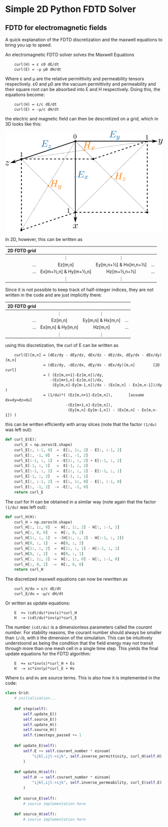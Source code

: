 # Simple 2D Python FDTD Solver

## FDTD for electromagnetic fields
A quick explanation of the FDTD discretization and the maxwell equations to bring you up to speed.


An electromagnetic FDTD solver solves the Maxwell Equations

```
    curl(H) = ε ε0 dE/dt
    curl(E) = -µ µ0 dH/dt
```
Where ε and µ are the relative permittivity and permeability tensors respectively. ε0 and µ0 are
the vacuum permittivity and permeability and their square root can be absorbed into E and H respectively.
Doing this, the equations become:
```
    curl(H) = ε/c dE/dt
    curl(E) = -µ/c dH/dt
```


the electric and magnetic field can then be descretized on a grid, which in 3D looks like this:

![grid discretization in 3D](yee.svg)

In 2D, however, this can be written as

| 2D FDTD grid  |   |    |   |
|-:|:-:|:-:|:-|
|   | ⋮ | ⋮  |   |
| ...  | Ez[m,n] | Ey[m,n+½] & Hx[m,n+½] | ...  |
| ...  | Ex[m+½,n] & Hy[m+½,n] | Hz[m+½,n+½] |...   |
|   | ⋮  | ⋮  |   |

Since it is not possible to keep track of half-integer indices, they are not written in
the code and are just implicitly there:

| 2D FDTD grid  |   |    |   |
|-:|:-:|:-:|:-|
|   | ⋮ | ⋮  |   |
| ...  | Ez[m,n] | Ey[m,n] & Hx[m,n] | ...  |
| ...  | Ex[m,n] & Hy[m,n] | Hz[m,n] |...   |
|   | ⋮  | ⋮  |   |

using this discretization, the curl of E can be written as
```
    curl(E)[m,n] = (dEz/dy - dEy/dz, dEx/dz - dEz/dx, dEy/dx - dEx/dy)[m,n]
                 = (dEz/dy, -dEz/dx, dEy/dx - dEx/dy)[m,n]        [2D curl]
                 = ( (Ez[m,n+1]-Ez[m,n])/dy,
                    -(Ez[m+1,n]-Ez[m,n])/dx,
                     (Ey[m,n]-Ey[m-1,n])/dx - (Ex[m,n] - Ex[m,n-1])/dy )
                 = (1/du)*( (Ez[m,n+1]-Ez[m,n]),       [assume dx=dy=dz=du]
                           -(Ez[m+1,n]-Ez[m,n]),
                            (Ey[m,n]-Ey[m-1,n]) - (Ex[m,n] - Ex[m,n-1]) )
```
this can be written efficiently with array slices (note that the factor `(1/du)` was left out):

```python
def curl_E(E):
    curl_E = np.zeros(E.shape)
    curl_E[:, :-1, 0]  =  E[:, 1:, 2] - E[:, :-1, 2]
    curl_E[:, -1, 0]   = -E[:, -1, 2]
    curl_E[:-1, :, 1]  = -E[1:, :, 2] + E[:-1, :, 2]
    curl_E[-1, :, 1]   =  E[-1, :, 2]
    curl_E[:-1, :, 2]  =  E[1:, :, 1] - E[:-1, :, 1]
    curl_E[-1, :, 2]   = -E[-1, :, 1]
    curl_E[:, :-1, 2] -=  E[:, 1:, 0] - E[:, :-1, 0]
    curl_E[:, -1, 2]  -= -E[:, -1, 0]
    return curl_E
```

The curl for H can be obtained in a similar way (note again that the factor `(1/du)` was left out):
```python
def curl_H(H):
    curl_H = np.zeros(H.shape)
    curl_H[:, 1:, 0]  =  H[:, 1:, 2] - H[:, :-1, 2]
    curl_H[:, 0, 0]   =  H[:, 0, 2]
    curl_H[1:, :, 1]  = -(H[1:, :, 2] - H[:-1, :, 2])
    curl_H[0, :, 1]   = -H[0, :, 2]
    curl_H[1:, :, 2]  =  H[1:, :, 1] - H[:-1, :, 1]
    curl_H[0, :, 2]   =  H[0, :, 1]
    curl_H[:, 1:, 2] -=  H[:, 1:, 0] - H[:, :-1, 0]
    curl_H[:, 0, 2]  -=  H[:, 0, 0]
    return curl_H
```

The discretized maxwell equations can now be rewritten as

```
    curl_H/du = ε/c dE/dt
    curl_E/du = -µ/c dH/dt
```

Or written as update equations:
```
    E  += (cdt/du)*inv(ε)*curl_H
    H  -= (cdt/du)*inv(µ)*curl_E
```

The number `(cdt/du)` is a dimensionless parameters called the *courant number*.
For stability reasons, the courant number should always be smaller than `1/√D`, with `D` the
dimension of the simulation. This can be intuitively understoond as being the condition
that the field energy may not transit through more than one mesh cell in a single
time step. This yields the final update equations for the FDTD algorithm:

```
    E  += sc*inv(ε)*curl_H + Es
    H  -= sc*inv(µ)*curl_E + Hs
```

Where `Es` and `Hs` are source terms. This is also how it is implemented in the code:


```python
class Grid:
    # initialization...

    def step(self):
        self.update_E()
        self.source_E()
        self.update_H()
        self.source_H()
        self.timesteps_passed += 1

    def update_E(self):
        self.E += self.courant_number * einsum(
            "ijkl,ijl->ijk", self.inverse_permittivity, curl_H(self.H)
        )

    def update_H(self):
        self.H -= self.courant_number * einsum(
            "ijkl,ijl->ijk", self.inverse_permeability, curl_E(self.E)
        )

    def source_E(self):
        # source implementation here

    def source_H(self):
        # source implementation here
```